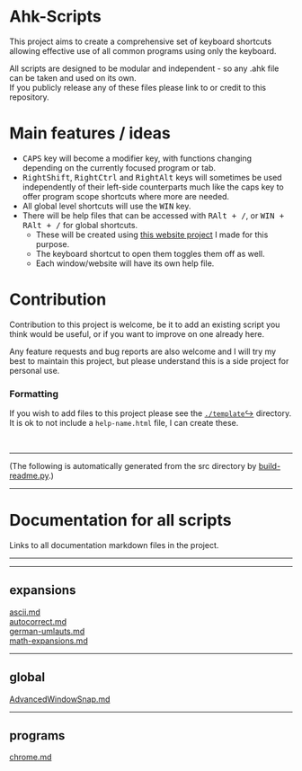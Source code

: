 # Ahk-Scripts

This project aims to create a comprehensive set of keyboard
shortcuts allowing effective use of all common programs using
only the keyboard.  

All scripts are designed to be modular and independent - so any .ahk file can
be taken and used on its own.  
If you publicly release any of these files please link to or credit to this
repository.  


# Main features / ideas

- <kbd>CAPS</kbd> key will become a modifier key, with functions changing
depending on the currently focused program or tab.  
- <kbd>RightShift</kbd>, <kbd>RightCtrl</kbd> and <kbd>RightAlt</kbd> keys will
sometimes be used independently of their left-side counterparts much like the
caps key to offer program scope shortcuts where more are needed.  
- All global level shortcuts will use the <kbd>WIN</kbd> key.  
- There will be help files that can be accessed with <kbd>RAlt + /</kbd>, or
<kbd>WIN + RAlt + /</kbd> for global shortcuts.  
  - These will be created using [this website project](https://github.com/Archie-Adams/keyboard-shortcut-map-maker) I made for this purpose.  
  - The keyboard shortcut to open them toggles them off as well.  
  - Each window/website will have its own help file.  

# Contribution

Contribution to this project is welcome, be it to add an existing script you
think would be useful, or if you want to improve on one already here.  

Any feature requests and bug reports are also welcome and I will try my best to
maintain this project, but please understand this is a side project for personal use.  
### Formatting

If you wish to add files to this project please see the [`./template`↪](./template) directory.  
It is ok to not include a `help-name.html` file, I can create these.  

&nbsp;

<!-- SCRIPT COPY -->

----
(The following is automatically generated from the src directory by 
[build-readme.py](build-readme.py).)  

----
# Documentation for all scripts

Links to all documentation markdown files in the project.

---

<!-- SCRIPT STOP -->

---
## expansions
[ascii.md](src/expansions/ascii.md)  
[autocorrect.md](src/expansions/autocorrect.md)  
[german-umlauts.md](src/expansions/german-umlauts.md)  
[math-expansions.md](src/expansions/math-expansions.md)  

---
## global
[AdvancedWindowSnap.md](src/global/AdvancedWindowSnap.md)  

---
## programs
[chrome.md](src/programs/chrome/chrome.md)  
